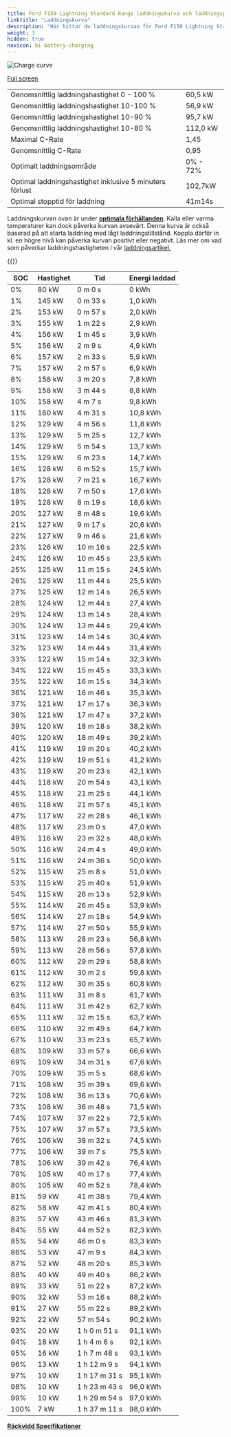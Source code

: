 ```yaml
---
title: Ford F150 Lightning Standard Range laddningskurva och laddningsprestanda
linktitle: "Laddningskurva"
description: "Här hittar du laddningskurvan för Ford F150 Lightning Standard Range."
weight: 3
hidden: true
navicon: bi-battery-charging
---
```

<!-- markdownlint-disable MD033 -->
<img src="../chargingcurve.svg" alt="Charge curve" class="img-fluid">

[Full screen](/models/ford/f150_lightning/f150_lightning_standard_range/chargingcurve.svg)


<table class="table table-striped border">
<tbody>
<tr>
<td>Genomsnittlig laddningshastighet 0 - 100 %</td><td>60,5 kW</td>
</tr>
<tr>
<td>Genomsnittlig laddningshastighet 10-100 %</td><td>56,9 kW</td>
</tr>
<tr>
<td>Genomsnittlig laddningshastighet 10-90 %</td><td>95,7 kW</td>
</tr>
<tr>
<td>Genomsnittlig laddningshastighet 10-80 %</td><td>112,0 kW</td>
</tr>
<tr>
<td>Maximal C-Rate</td><td>1,45</td>
</tr>
<tr>
<td>Genomsnittlig C-Rate</td><td>0,95</td>
</tr>
<tr>
<td>Optimalt laddningsområde</td><td>0% - 72%</td>
</tr>
<tr>
<td>Optimal laddningshastighet inklusive 5 minuters förlust</td><td>102,7kW</td>
</tr>
<tr>
<td>Optimal stopptid för laddning</td><td>41m14s</td>
</tr>
</tbody>
</table>


Laddningskurvan ovan är under **[optimala förhållanden](../../../../../technology/battery/charging/#temperatur)**. Kalla eller varma temperaturer kan dock påverka kurvan avsevärt. Denna kurva är också baserad på att starta laddning med lågt laddningstillstånd. Koppla därför in kl. en högre nivå kan påverka kurvan positivt eller negativt. Läs mer om vad som påverkar laddningshastigheten i vår [laddningsartikel.](../../../../../technology/battery/charging/)


{{<evkxdisplayaddarticle />}}
<table class="table table-striped border">
<thead>
<tr><th>SOC</th><th>Hastighet</th><th>Tid</th><th>Energi laddad</th></tr>
</thead>
<tbody>
<tr>
<td>0%</td><td>80 kW</td><td> 0 m 0 s </td><td>0 kWh </td>
</tr>
<tr>
<td>1%</td><td>145 kW</td><td> 0 m 33 s </td><td>1,0 kWh </td>
</tr>
<tr>
<td>2%</td><td>153 kW</td><td> 0 m 57 s </td><td>2,0 kWh </td>
</tr>
<tr>
<td>3%</td><td>155 kW</td><td> 1 m 22 s </td><td>2,9 kWh </td>
</tr>
<tr>
<td>4%</td><td>156 kW</td><td> 1 m 45 s </td><td>3,9 kWh </td>
</tr>
<tr>
<td>5%</td><td>156 kW</td><td> 2 m 9 s </td><td>4,9 kWh </td>
</tr>
<tr>
<td>6%</td><td>157 kW</td><td> 2 m 33 s </td><td>5,9 kWh </td>
</tr>
<tr>
<td>7%</td><td>157 kW</td><td> 2 m 57 s </td><td>6,9 kWh </td>
</tr>
<tr>
<td>8%</td><td>158 kW</td><td> 3 m 20 s </td><td>7,8 kWh </td>
</tr>
<tr>
<td>9%</td><td>158 kW</td><td> 3 m 44 s </td><td>8,8 kWh </td>
</tr>
<tr>
<td>10%</td><td>158 kW</td><td> 4 m 7 s </td><td>9,8 kWh </td>
</tr>
<tr>
<td>11%</td><td>160 kW</td><td> 4 m 31 s </td><td>10,8 kWh </td>
</tr>
<tr>
<td>12%</td><td>129 kW</td><td> 4 m 56 s </td><td>11,8 kWh </td>
</tr>
<tr>
<td>13%</td><td>129 kW</td><td> 5 m 25 s </td><td>12,7 kWh </td>
</tr>
<tr>
<td>14%</td><td>129 kW</td><td> 5 m 54 s </td><td>13,7 kWh </td>
</tr>
<tr>
<td>15%</td><td>129 kW</td><td> 6 m 23 s </td><td>14,7 kWh </td>
</tr>
<tr>
<td>16%</td><td>128 kW</td><td> 6 m 52 s </td><td>15,7 kWh </td>
</tr>
<tr>
<td>17%</td><td>128 kW</td><td> 7 m 21 s </td><td>16,7 kWh </td>
</tr>
<tr>
<td>18%</td><td>128 kW</td><td> 7 m 50 s </td><td>17,6 kWh </td>
</tr>
<tr>
<td>19%</td><td>128 kW</td><td> 8 m 19 s </td><td>18,6 kWh </td>
</tr>
<tr>
<td>20%</td><td>127 kW</td><td> 8 m 48 s </td><td>19,6 kWh </td>
</tr>
<tr>
<td>21%</td><td>127 kW</td><td> 9 m 17 s </td><td>20,6 kWh </td>
</tr>
<tr>
<td>22%</td><td>127 kW</td><td> 9 m 46 s </td><td>21,6 kWh </td>
</tr>
<tr>
<td>23%</td><td>126 kW</td><td> 10 m 16 s </td><td>22,5 kWh </td>
</tr>
<tr>
<td>24%</td><td>126 kW</td><td> 10 m 45 s </td><td>23,5 kWh </td>
</tr>
<tr>
<td>25%</td><td>125 kW</td><td> 11 m 15 s </td><td>24,5 kWh </td>
</tr>
<tr>
<td>26%</td><td>125 kW</td><td> 11 m 44 s </td><td>25,5 kWh </td>
</tr>
<tr>
<td>27%</td><td>125 kW</td><td> 12 m 14 s </td><td>26,5 kWh </td>
</tr>
<tr>
<td>28%</td><td>124 kW</td><td> 12 m 44 s </td><td>27,4 kWh </td>
</tr>
<tr>
<td>29%</td><td>124 kW</td><td> 13 m 14 s </td><td>28,4 kWh </td>
</tr>
<tr>
<td>30%</td><td>124 kW</td><td> 13 m 44 s </td><td>29,4 kWh </td>
</tr>
<tr>
<td>31%</td><td>123 kW</td><td> 14 m 14 s </td><td>30,4 kWh </td>
</tr>
<tr>
<td>32%</td><td>123 kW</td><td> 14 m 44 s </td><td>31,4 kWh </td>
</tr>
<tr>
<td>33%</td><td>122 kW</td><td> 15 m 14 s </td><td>32,3 kWh </td>
</tr>
<tr>
<td>34%</td><td>122 kW</td><td> 15 m 45 s </td><td>33,3 kWh </td>
</tr>
<tr>
<td>35%</td><td>122 kW</td><td> 16 m 15 s </td><td>34,3 kWh </td>
</tr>
<tr>
<td>36%</td><td>121 kW</td><td> 16 m 46 s </td><td>35,3 kWh </td>
</tr>
<tr>
<td>37%</td><td>121 kW</td><td> 17 m 17 s </td><td>36,3 kWh </td>
</tr>
<tr>
<td>38%</td><td>121 kW</td><td> 17 m 47 s </td><td>37,2 kWh </td>
</tr>
<tr>
<td>39%</td><td>120 kW</td><td> 18 m 18 s </td><td>38,2 kWh </td>
</tr>
<tr>
<td>40%</td><td>120 kW</td><td> 18 m 49 s </td><td>39,2 kWh </td>
</tr>
<tr>
<td>41%</td><td>119 kW</td><td> 19 m 20 s </td><td>40,2 kWh </td>
</tr>
<tr>
<td>42%</td><td>119 kW</td><td> 19 m 51 s </td><td>41,2 kWh </td>
</tr>
<tr>
<td>43%</td><td>119 kW</td><td> 20 m 23 s </td><td>42,1 kWh </td>
</tr>
<tr>
<td>44%</td><td>118 kW</td><td> 20 m 54 s </td><td>43,1 kWh </td>
</tr>
<tr>
<td>45%</td><td>118 kW</td><td> 21 m 25 s </td><td>44,1 kWh </td>
</tr>
<tr>
<td>46%</td><td>118 kW</td><td> 21 m 57 s </td><td>45,1 kWh </td>
</tr>
<tr>
<td>47%</td><td>117 kW</td><td> 22 m 28 s </td><td>46,1 kWh </td>
</tr>
<tr>
<td>48%</td><td>117 kW</td><td> 23 m 0 s </td><td>47,0 kWh </td>
</tr>
<tr>
<td>49%</td><td>116 kW</td><td> 23 m 32 s </td><td>48,0 kWh </td>
</tr>
<tr>
<td>50%</td><td>116 kW</td><td> 24 m 4 s </td><td>49,0 kWh </td>
</tr>
<tr>
<td>51%</td><td>116 kW</td><td> 24 m 36 s </td><td>50,0 kWh </td>
</tr>
<tr>
<td>52%</td><td>115 kW</td><td> 25 m 8 s </td><td>51,0 kWh </td>
</tr>
<tr>
<td>53%</td><td>115 kW</td><td> 25 m 40 s </td><td>51,9 kWh </td>
</tr>
<tr>
<td>54%</td><td>115 kW</td><td> 26 m 13 s </td><td>52,9 kWh </td>
</tr>
<tr>
<td>55%</td><td>114 kW</td><td> 26 m 45 s </td><td>53,9 kWh </td>
</tr>
<tr>
<td>56%</td><td>114 kW</td><td> 27 m 18 s </td><td>54,9 kWh </td>
</tr>
<tr>
<td>57%</td><td>114 kW</td><td> 27 m 50 s </td><td>55,9 kWh </td>
</tr>
<tr>
<td>58%</td><td>113 kW</td><td> 28 m 23 s </td><td>56,8 kWh </td>
</tr>
<tr>
<td>59%</td><td>113 kW</td><td> 28 m 56 s </td><td>57,8 kWh </td>
</tr>
<tr>
<td>60%</td><td>112 kW</td><td> 29 m 29 s </td><td>58,8 kWh </td>
</tr>
<tr>
<td>61%</td><td>112 kW</td><td> 30 m 2 s </td><td>59,8 kWh </td>
</tr>
<tr>
<td>62%</td><td>112 kW</td><td> 30 m 35 s </td><td>60,8 kWh </td>
</tr>
<tr>
<td>63%</td><td>111 kW</td><td> 31 m 8 s </td><td>61,7 kWh </td>
</tr>
<tr>
<td>64%</td><td>111 kW</td><td> 31 m 42 s </td><td>62,7 kWh </td>
</tr>
<tr>
<td>65%</td><td>111 kW</td><td> 32 m 15 s </td><td>63,7 kWh </td>
</tr>
<tr>
<td>66%</td><td>110 kW</td><td> 32 m 49 s </td><td>64,7 kWh </td>
</tr>
<tr>
<td>67%</td><td>110 kW</td><td> 33 m 23 s </td><td>65,7 kWh </td>
</tr>
<tr>
<td>68%</td><td>109 kW</td><td> 33 m 57 s </td><td>66,6 kWh </td>
</tr>
<tr>
<td>69%</td><td>109 kW</td><td> 34 m 31 s </td><td>67,6 kWh </td>
</tr>
<tr>
<td>70%</td><td>109 kW</td><td> 35 m 5 s </td><td>68,6 kWh </td>
</tr>
<tr>
<td>71%</td><td>108 kW</td><td> 35 m 39 s </td><td>69,6 kWh </td>
</tr>
<tr>
<td>72%</td><td>108 kW</td><td> 36 m 13 s </td><td>70,6 kWh </td>
</tr>
<tr>
<td>73%</td><td>108 kW</td><td> 36 m 48 s </td><td>71,5 kWh </td>
</tr>
<tr>
<td>74%</td><td>107 kW</td><td> 37 m 22 s </td><td>72,5 kWh </td>
</tr>
<tr>
<td>75%</td><td>107 kW</td><td> 37 m 57 s </td><td>73,5 kWh </td>
</tr>
<tr>
<td>76%</td><td>106 kW</td><td> 38 m 32 s </td><td>74,5 kWh </td>
</tr>
<tr>
<td>77%</td><td>106 kW</td><td> 39 m 7 s </td><td>75,5 kWh </td>
</tr>
<tr>
<td>78%</td><td>106 kW</td><td> 39 m 42 s </td><td>76,4 kWh </td>
</tr>
<tr>
<td>79%</td><td>105 kW</td><td> 40 m 17 s </td><td>77,4 kWh </td>
</tr>
<tr>
<td>80%</td><td>105 kW</td><td> 40 m 52 s </td><td>78,4 kWh </td>
</tr>
<tr>
<td>81%</td><td>59 kW</td><td> 41 m 38 s </td><td>79,4 kWh </td>
</tr>
<tr>
<td>82%</td><td>58 kW</td><td> 42 m 41 s </td><td>80,4 kWh </td>
</tr>
<tr>
<td>83%</td><td>57 kW</td><td> 43 m 46 s </td><td>81,3 kWh </td>
</tr>
<tr>
<td>84%</td><td>55 kW</td><td> 44 m 52 s </td><td>82,3 kWh </td>
</tr>
<tr>
<td>85%</td><td>54 kW</td><td> 46 m 0 s </td><td>83,3 kWh </td>
</tr>
<tr>
<td>86%</td><td>53 kW</td><td> 47 m 9 s </td><td>84,3 kWh </td>
</tr>
<tr>
<td>87%</td><td>52 kW</td><td> 48 m 20 s </td><td>85,3 kWh </td>
</tr>
<tr>
<td>88%</td><td>40 kW</td><td> 49 m 40 s </td><td>86,2 kWh </td>
</tr>
<tr>
<td>89%</td><td>33 kW</td><td> 51 m 22 s </td><td>87,2 kWh </td>
</tr>
<tr>
<td>90%</td><td>32 kW</td><td> 53 m 16 s </td><td>88,2 kWh </td>
</tr>
<tr>
<td>91%</td><td>27 kW</td><td> 55 m 22 s </td><td>89,2 kWh </td>
</tr>
<tr>
<td>92%</td><td>22 kW</td><td> 57 m 54 s </td><td>90,2 kWh </td>
</tr>
<tr>
<td>93%</td><td>20 kW</td><td>1 h 0 m 51 s </td><td>91,1 kWh </td>
</tr>
<tr>
<td>94%</td><td>18 kW</td><td>1 h 4 m 6 s </td><td>92,1 kWh </td>
</tr>
<tr>
<td>95%</td><td>16 kW</td><td>1 h 7 m 48 s </td><td>93,1 kWh </td>
</tr>
<tr>
<td>96%</td><td>13 kW</td><td>1 h 12 m 9 s </td><td>94,1 kWh </td>
</tr>
<tr>
<td>97%</td><td>10 kW</td><td>1 h 17 m 31 s </td><td>95,1 kWh </td>
</tr>
<tr>
<td>98%</td><td>10 kW</td><td>1 h 23 m 43 s </td><td>96,0 kWh </td>
</tr>
<tr>
<td>99%</td><td>10 kW</td><td>1 h 29 m 54 s </td><td>97,0 kWh </td>
</tr>
<tr>
<td>100%</td><td>7 kW</td><td>1 h 37 m 11 s </td><td>98,0 kWh </td>
</tr>
</tbody>
</table>

<div class="mt-3 mb-3">
<a href="../rangeandconsumption/" class="text-decoration-none text-black">
<strong><i class="bi-arrow-left"></i> Räckvidd </strong>
</a>
<a href="../specifications/" class="text-decoration-none text-black float-end">
<strong>Specifikationer <i class="bi-arrow-right"></i></strong>
</a>
</div>
